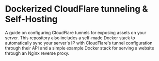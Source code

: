 # Dockerized CloudFlare tunneling & Self-Hosting
 A guide on configuring CloudFlare tunnels for exposing assets on your server. This repository also includes a self-made Docker stack to automatically sync your server's IP with CloudFlare's tunnel 
configuration through their API and a simple example Docker stack for serving a website through an Nginx reverse proxy.




 
